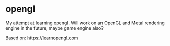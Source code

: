 # opengl
My attempt at learning opengl.
Will work on an OpenGL and Metal rendering engine in the future, maybe game engine also?

Based on: https://learnopengl.com
